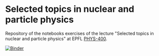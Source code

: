 # Selected topics in nuclear and particle physics

Repository of the notebooks exercises of the lecture "Selected topics in nuclear and particle physics" at EPFL [PHYS-400](https://edu.epfl.ch/coursebook/fr/selected-topics-in-nuclear-and-particle-physics-PHYS-400). 

[![Binder](https://mybinder.org/badge_logo.svg)](https://mybinder.org/v2/gh/marinang/Selected-topics-in-nuclear-and-particle-physics/master)
